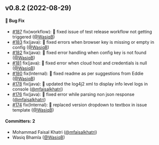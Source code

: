 
## v0.8.2 (2022-08-29)

#### :bug: Bug Fix
* [#187](https://github.com/WasiqBhamla/boyka-framework/pull/187) fix(workflow): :bug: fixed issue of test release workflow not getting triggered ([@WasiqB](https://github.com/WasiqB))
* [#183](https://github.com/WasiqBhamla/boyka-framework/pull/183) fix(java): :bug: fixed errors when browser key is missing or empty in config ([@WasiqB](https://github.com/WasiqB))
* [#182](https://github.com/WasiqBhamla/boyka-framework/pull/182) fix(java): :bug: fixed error handling when config key is not found ([@WasiqB](https://github.com/WasiqB))
* [#181](https://github.com/WasiqBhamla/boyka-framework/pull/181) fix(java): :bug: fixed error when cloud host and credentials is null ([@WasiqB](https://github.com/WasiqB))
* [#180](https://github.com/WasiqBhamla/boyka-framework/pull/180) fix(Internal): :bug: fixed readme as per suggestions from Eddie ([@WasiqB](https://github.com/WasiqB))
* [#178](https://github.com/WasiqBhamla/boyka-framework/pull/178) fix(java): :bug: updated the log4j2 xml to display info level logs in console ([@mfaisalkhatri](https://github.com/mfaisalkhatri))
* [#176](https://github.com/WasiqBhamla/boyka-framework/pull/176) fix(java): :bug: fixed error while parsing non json response ([@mfaisalkhatri](https://github.com/mfaisalkhatri))
* [#174](https://github.com/WasiqBhamla/boyka-framework/pull/174) fix(Internal): 🐛 replaced version dropdown to textbox in issue template ([@WasiqB](https://github.com/WasiqB))

#### Committers: 2
- Mohammad Faisal Khatri ([@mfaisalkhatri](https://github.com/mfaisalkhatri))
- Wasiq Bhamla ([@WasiqB](https://github.com/WasiqB))
